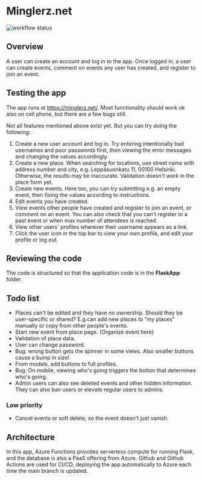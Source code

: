 # Minglerz.net

![workflow status](https://github.com/mikkokallio/dbapp-code/actions/workflows/main_functions-dbapp.yml/badge.svg)

## Overview

A user can create an account and log in to the app. Once logged in, a user can create events, comment on events any user has created, and register to join an event.

## Testing the app

The app runs at https://minglerz.net/. Most functionality should work ok also on cell phone, but there are a few bugs still.

Not all features mentioned above exist yet. But you can try doing the following:
1. Create a new user account and log in. Try entering intentionally bad usernames and poor passwords first, then viewing the error messages and changing the values accordingly.
2. Create a new place. When searching for locations, use street name with address number and city, e.g. Leppäsuonkatu 11, 00100 Helsinki. Otherwise, the results may be inaccurate. Validation doesn't work in the place form yet.
3. Create new events. Here too, you can try submitting e.g. an empty event, then fixing the values according to instructions.
4. Edit events you have created.
5. View events other people have created and register to join an event, or comment on an event. You can also check that you can't register to a past event or when max number of attendees is reached.
6. View other users' profiles wherever their username appears as a link.
7. Click the user icon in the top bar to view your own profile, and edit your profile or log out.

## Reviewing the code

The code is structured so that the application code is in the **FlaskApp** folder.

## Todo list

* Places can't be edited and they have no ownership. Should they be user-specific or shared? E.g.can add new places to "my places" manually or copy from other people's events.
* Start new event from place page. (Organize event here)
* Validation of place data.
* User can change password.
* Bug: wrong button gets the spinner in some views. Also smaller buttons cause a bump in size!
* From modals, add buttons to full profiles.
* Bug: On mobile, viewing who's going triggers the button that determines who's going.
* Admin users can also see deleted events and other hidden information. They can also ban users or elevate regular users to admins.

### Low priority

* Cancel events or soft delete, so the event doesn't just vanish.

## Architecture

In this app, Azure Functions provides serverless compute for running Flask, and the database is also a PaaS offering from Azure. Github and Github Actions are used for CI/CD, deploying the app automatically to Azure each time the main branch is updated.
